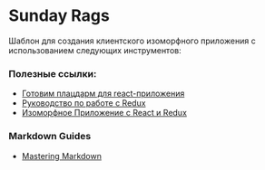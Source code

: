 # Sunday Rags

Шаблон для создания клиентского изоморфного приложения с использованием следующих инструментов:


### Полезные ссылки:

* [Готовим плацдарм для react-приложения](https://habrahabr.ru/post/324232/)
* [Руководство по работе с Redux](https://habrahabr.ru/company/mailru/blog/303456/)
* [Изоморфное Приложение с React и Redux](https://habrahabr.ru/post/264423/)


### Markdown Guides

* [Mastering Markdown](https://guides.github.com/features/mastering-markdown/)